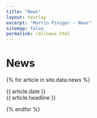 ```yaml
---
title: "News"
layout: textlay
excerpt: "Martin Pinzger - News"
sitemap: false
permalink: /allnews.html
---
```


# News

{% for article in site.data.news %}
<p>{{ article.date }} <br>
{{ article.headline }}</p>
{% endfor %}

